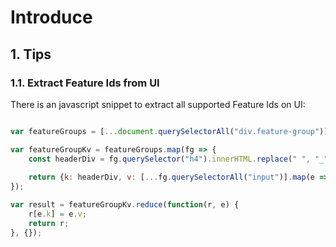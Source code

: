 # Introduce

## 1. Tips


### 1.1. Extract Feature Ids from UI

There is an javascript snippet to extract all supported Feature Ids on UI:

```js

var featureGroups = [...document.querySelectorAll("div.feature-group")];

var featureGroupKv = featureGroups.map(fg => {
	const headerDiv = fg.querySelector("h4").innerHTML.replace(" ", "_");
	
	return {k: headerDiv, v: [...fg.querySelectorAll("input")].map(e => e.value)};
});

var result = featureGroupKv.reduce(function(r, e) {
	r[e.k] = e.v;
	return r;
}, {});

```